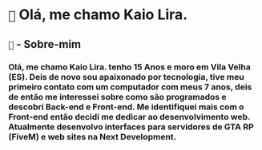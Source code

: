 # `👋` Olá, me chamo Kaio Lira.

## `📃` - Sobre-mim

### Olá, me chamo Kaio Lira. tenho 15 Anos e moro em Vila Velha (ES). Deis de novo sou apaixonado por tecnologia, tive meu primeiro contato com um computador com meus 7 anos, deis de então me interessei sobre como são programados e descobri Back-end e Front-end. Me identifiquei mais com o Front-end então decidi me dedicar ao desenvolvimento web. Atualmente desenvolvo interfaces para servidores de GTA RP (FiveM) e web sites na Next Development.
